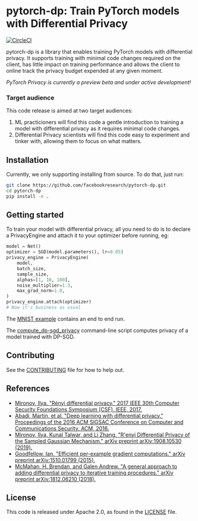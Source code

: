 # pytorch-dp: Train PyTorch models with Differential Privacy

[![CircleCI](https://circleci.com/gh/facebookresearch/pytorch-dp.svg?style=svg&circle-token=247aedbb579492ef94652ea93bbee4e169457795)](https://circleci.com/gh/facebookresearch/pytorch-dp)

pytorch-dp is a library that enables training PyTorch models with differential privacy. It supports training with minimal code changes required on the client, has little impact on training performance and allows the client to online track the privacy budget expended at any given moment.

*PyTorch Privacy is currently a preview beta and under active development!*

### Target audience
This code release is aimed at two target audiences:
1. ML practicioners will find this code a gentle introduction to training a model with differential privacy as it requires minimal code changes.
2. Differential Privacy scientists will find this code easy to experiment and tinker with, allowing them to focus on what matters.


## Installation
Currently, we only supporting installing from source. To do that, just run:

```bash
git clone https://github.com/facebookresearch/pytorch-dp.git
cd pytorch-dp
pip install -e .
```

## Getting started
To train your model with differential privacy, all you need to do is to declare a PrivacyEngine and attach it to your optimizer before running, eg:

```python
model = Net()
optimizer = SGD(model.parameters(), lr=0.05)
privacy_engine = PrivacyEngine(
    model,
    batch_size,
    sample_size,
    alphas=[1, 10, 100],
    noise_multiplier=1.3,
    max_grad_norm=1.0,
)
privacy_engine.attach(optimizer)
# Now it's business as usual
```
The [MNIST example](examples/mnist.py) contains an end to end run.

The [compute_dp-sgd_privacy](torchdp/compute_dp-sgd_privacy.py) command-line script computes privacy of a model trained with DP-SGD.

## Contributing
See the [CONTRIBUTING](CONTRIBUTING.md) file for how to help out.

## References

* [Mironov, Ilya. "Rényi differential privacy." 2017 IEEE 30th Computer Security Foundations Symposium (CSF). IEEE, 2017.](https://arxiv.org/abs/1702.07476)
* [Abadi, Martin, et al. "Deep learning with differential privacy." Proceedings of the 2016 ACM SIGSAC Conference on Computer and Communications Security. ACM, 2016.](https://arxiv.org/abs/1607.00133)
* [Mironov, Ilya, Kunal Talwar, and Li Zhang. "R\'enyi Differential Privacy of the Sampled Gaussian Mechanism." arXiv preprint arXiv:1908.10530 (2019).](https://arxiv.org/abs/1908.10530)
* [Goodfellow, Ian. "Efficient per-example gradient computations." arXiv preprint arXiv:1510.01799 (2015).](https://arxiv.org/abs/1510.01799)
* [McMahan, H. Brendan, and Galen Andrew. "A general approach to adding differential privacy to iterative training procedures." arXiv preprint arXiv:1812.06210 (2018).](https://arxiv.org/abs/1812.06210)

## License
This code is released under Apache 2.0, as found in the [LICENSE](LICENSE) file.
